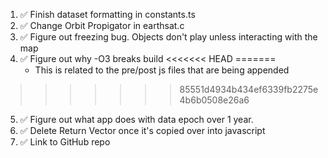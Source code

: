 1. ✅ Finish dataset formatting in constants.ts
2. ✅ Change Orbit Propigator in earthsat.c
3. ✅ Figure out freezing bug. Objects don't play unless interacting with the map
4. ✅ Figure out why -O3 breaks build
<<<<<<< HEAD
=======
   - This is related to the pre/post js files that are being appended
>>>>>>> 85551d4934b434ef6339fb2275e4b6b0508e26a6
5. ✅ Figure out what app does with data epoch over 1 year.
6. ✅ Delete Return Vector once it's copied over into javascript
7. ✅ Link to GitHub repo